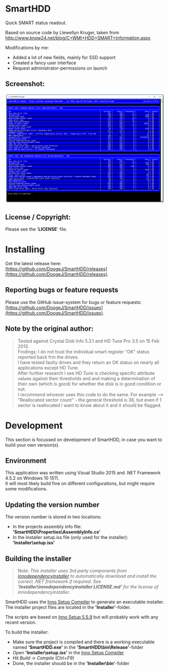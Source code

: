 # SmartHDD
Quick SMART status readout.

Based on source code by Llewellyn Kruger, taken from http://www.know24.net/blog/C+WMI+HDD+SMART+Information.aspx

Modifications by me:
* Added a lot of new fields, mainly for SSD support
* Created a fancy user interface
* Request administrator-permissions on launch

## Screenshot:
![Alt text](/smarthdd.png?raw=true "SmartHDD screenshot")

## License / Copyright:
Please see the '**LICENSE**' file.

# Installing
Get the latest release here: [https://github.com/DoogeJ/SmartHDD/releases](https://github.com/DoogeJ/SmartHDD/releases).

## Reporting bugs or feature requests
Please use the GitHub issue-system for bugs or feature requests: [https://github.com/DoogeJ/SmartHDD/issues](https://github.com/DoogeJ/SmartHDD/issues).

## Note by the original author:
> Tested against Crystal Disk Info 5.3.1 and HD Tune Pro 3.5 on 15 Feb 2013.  
> Findings; I do not trust the individual smart register "OK" status reported back frm the drives.  
> I have tested faulty drives and they return an OK status on nearly all applications except HD Tune.  
> After further research I see HD Tune is checking specific attribute values against their thresholds and and making a determination of their own (which is good) for whether the disk is in good condition or not.  
> I recommend whoever uses this code to do the same. For example --> "Reallocated sector count" - the general threshold is 36, but even if 1 sector is reallocated I want to know about it and it should be flagged.  

# Development
This section is focussed on development of SmartHDD, in case you want to build your own version(s).

## Environment
This application was written using Visual Studio 2015 and .NET Framework 4.5.2 on Windows 10 1511.  
It will most likely build fine on different configurations, but might require some modifications.

## Updating the version number
The version number is stored in two locations:
* In the projects assembly info file: **'SmartHDD\Properties\AssemblyInfo.cs'**
* In the installer setup.iss file (only used for the installer): **'Installer\setup.iss'**

## Building the installer
> Note: *This installer uses 3rd party components from [innodependencyinstaller](https://github.com/stfx/innodependencyinstaller) to automatically download and install the correct .NET framework if required. See* ***'Installer\innodependencyinstaller LICENSE.md'*** *for the license of innodependencyinstaller.*

SmartHDD uses the [Inno Setup Compiler](http://www.jrsoftware.org/isinfo.php) to generate an executable installer.  
The installer project files are located in the **'Installer'**-folder.  

The scripts are based on [Inno Setup 5.5.9](http://www.jrsoftware.org/isinfo.php) but will probably work with any recent version.

To build the installer:
* Make sure the project is compiled and there is a working executable named **'SmartHDD.exe'** in the **'SmartHDD\bin\Release'**-folder 
* Open **'Installer\setup.iss'** in the [Inno Setup Compiler](http://www.jrsoftware.org/isinfo.php) 
* Hit *Build* -> *Compile* (Ctrl+F9)
* Done, the installer should be in the **'Installer\bin'**-folder
